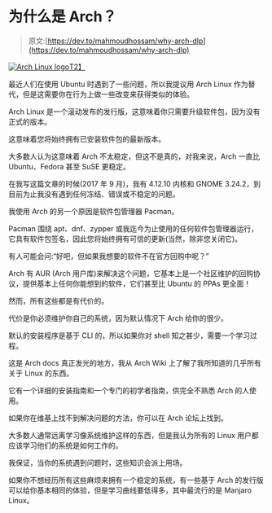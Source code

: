 # 为什么是 Arch？

> 原文:[https://dev.to/mahmoudhossam/why-arch-dlp](https://dev.to/mahmoudhossam/why-arch-dlp)

[![Arch Linux logo](../Images/7de08bfc0e3414f51c449a263e60e24a.png)T2】](https://res.cloudinary.com/practicaldev/image/fetch/s--xXvWC0FP--/c_limit%2Cf_auto%2Cfl_progressive%2Cq_auto%2Cw_880/https://www.archlinux.org/static/logos/archlinux-logo-dark-90dpi.ebdee92a15b3.png)

最近人们在使用 Ubuntu 时遇到了一些问题，所以我提议用 Arch Linux 作为替代，但是这需要你在行为上做一些改变来获得类似的体验。

Arch Linux 是一个滚动发布的发行版，这意味着你只需要升级软件包，因为没有正式的版本。

这意味着您将始终拥有已安装软件包的最新版本。

大多数人认为这意味着 Arch 不太稳定，但这不是真的，对我来说，Arch 一直比 Ubuntu、Fedora 甚至 SuSE 更稳定。

在我写这篇文章的时候(2017 年 9 月)，我有 4.12.10 内核和 GNOME 3.24.2，到目前为止我没有遇到任何冻结、错误或不稳定的问题。

我使用 Arch 的另一个原因是软件包管理器 Pacman。

Pacman 围绕 apt、dnf、zypper 或我迄今为止使用的任何软件包管理器运行，它具有软件包签名，因此您将始终拥有可信的更新(当然，除非您关闭它)。

有人可能会问:“好吧，但如果我想要的软件不在官方回购中呢？”

Arch 有 AUR (Arch 用户库)来解决这个问题，它基本上是一个社区维护的回购协议，提供基本上任何你能想到的软件，它们甚至比 Ubuntu 的 PPAs 更全面！

然而，所有这些都是有代价的。

代价是你必须维护你自己的系统，因为默认情况下 Arch 给你的很少。

默认的安装程序是基于 CLI 的，所以如果你对 shell 知之甚少，需要一个学习过程。

这是 Arch docs 真正发光的地方，我从 Arch Wiki 上了解了我所知道的几乎所有关于 Linux 的东西。

它有一个详细的安装指南和一个专门的初学者指南，供完全不熟悉 Arch 的人使用。

如果你在维基上找不到解决问题的方法，你可以在 Arch 论坛上找到。

大多数人通常远离学习像系统维护这样的东西，但是我认为所有的 Linux 用户都应该学习他们的系统是如何工作的。

我保证，当你的系统遇到问题时，这些知识会派上用场。

如果你不想经历所有这些麻烦来拥有一个稳定的系统，有一些基于 Arch 的发行版可以给你基本相同的体验，但是学习曲线要低得多，其中最流行的是 Manjaro Linux。
